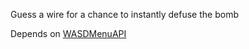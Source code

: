 Guess a wire for a chance to instantly defuse the bomb

Depends on [WASDMenuAPI](https://github.com/Interesting-exe/WASDSharedAPI)

